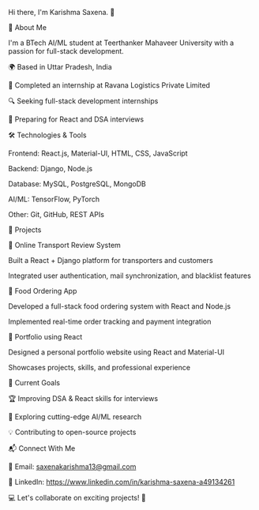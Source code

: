 Hi there, I'm Karishma Saxena. 👋

🚀 About Me

I'm a BTech AI/ML student at Teerthanker Mahaveer University with a passion for full-stack development.

🌍 Based in Uttar Pradesh, India

💼 Completed an internship at Ravana Logistics Private Limited

🔍 Seeking full-stack development internships

🎯 Preparing for React and DSA interviews

🛠️ Technologies & Tools

Frontend: React.js, Material-UI, HTML, CSS, JavaScript

Backend: Django, Node.js

Database: MySQL, PostgreSQL, MongoDB

AI/ML: TensorFlow, PyTorch

Other: Git, GitHub, REST APIs

📌 Projects

🔹 Online Transport Review System

Built a React + Django platform for transporters and customers

Integrated user authentication, mail synchronization, and blacklist features

🔹 Food Ordering App

Developed a full-stack food ordering system with React and Node.js

Implemented real-time order tracking and payment integration

🔹 Portfolio using React

Designed a personal portfolio website using React and Material-UI

Showcases projects, skills, and professional experience

🎯 Current Goals

🏆 Improving DSA & React skills for interviews

🔬 Exploring cutting-edge AI/ML research

💡 Contributing to open-source projects

📬 Connect With Me

📧 Email: saxenakarishma13@gmail.com

💼 LinkedIn: https://www.linkedin.com/in/karishma-saxena-a49134261

💻 Let's collaborate on exciting projects! 🚀

